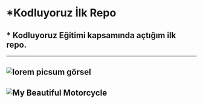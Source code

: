 #  *Kodluyoruz İlk Repo

## * Kodluyoruz Eğitimi kapsamında açtığım ilk repo.

---
![lorem picsum görsel](https://picsum.photos/800/400) 
---
![My Beautiful Motorcycle](image.png/800/400)
---
